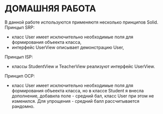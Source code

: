 # ДОМАШНЯЯ РАБОТА
 В данной работе используются  применяютя несколько принципов Solid.
  Принцып SRP:
   - класс User имеет исключительно необходимые поля для формирования объеекта класса, 
   - интерфейс  UserView описывает демонстрацию User,


Принцып ISP:
- классы StudentView и TeacherView реализуют интерфейс UserView.

Принцип OCP:
- класс User имеет исключительно необходимые поля для формирования объеекта класса, но в классе  Student я внесла дополнение, добавила поле - средний  бал, класс User при этом не изменился. Для упрощения - средний балл рассчитывается рандомно.